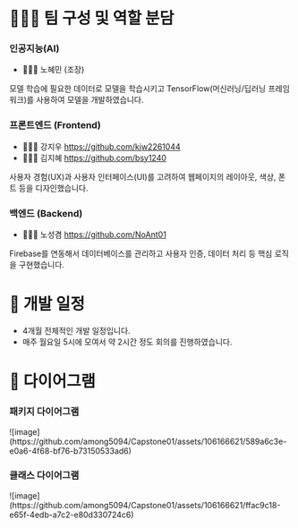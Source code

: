 # 👩🏻‍💻 팀 구성 및 역할 분담


### 인공지능(AI)
- 👩🏻‍💻 노혜민 (조장)

모델 학습에 필요한 데이터로 모델을 학습시키고 TensorFlow(머신러닝/딥러닝 프레임워크)를 사용하여 모델을 개발하였습니다.



### 프론트엔드 (Frontend)
- 👩🏻‍💻 강지우 <https://github.com/kjw2261044>  
- 👩🏻‍💻 김지혜 <https://github.com/bsy1240>

사용자 경험(UX)과 사용자 인터페이스(UI)를 고려하여 웹페이지의 레이아웃, 색상, 폰트 등을 디자인했습니다.



### 백엔드 (Backend)
- 👨🏻‍💻 노성겸 <https://github.com/NoAnt01>

Firebase를 연동해서 데이터베이스를 관리하고 사용자 인증, 데이터 처리 등 핵심 로직을 구현했습니다.

  
  
# 📅 개발 일정

- 4개월 전체적인 개발 일정입니다.
- 매주 월요일 5시에 모여서 약 2시간 정도 회의를 진행하였습니다.


    

# 📝 다이어그램

<h3> 패키지 다이어그램</h3>
![image](https://github.com/among5094/Capstone01/assets/106166621/589a6c3e-e0a6-4f68-bf76-b73150533ad6)


<h3> 클래스 다이어그램</h3>
![image](https://github.com/among5094/Capstone01/assets/106166621/ffac9c18-e65f-4edb-a7c2-e80d330724c6)





